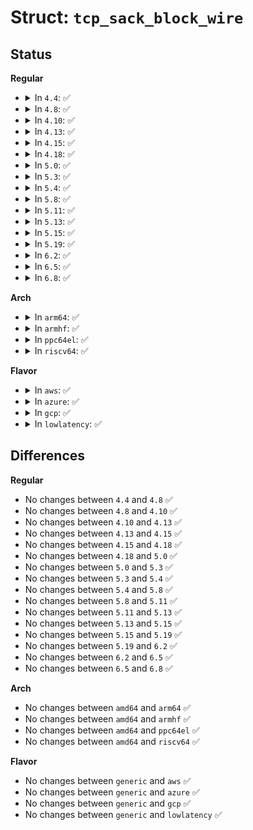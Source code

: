 # Struct: <code>tcp_sack_block_wire</code>

## Status
<b>Regular</b>
<ul>
<li>
<details>
<summary>In <code>4.4</code>: ✅</summary>

```c
struct tcp_sack_block_wire {
    __be32 start_seq;
    __be32 end_seq;
};
```
</details>
</li>
<li>
<details>
<summary>In <code>4.8</code>: ✅</summary>

```c
struct tcp_sack_block_wire {
    __be32 start_seq;
    __be32 end_seq;
};
```
</details>
</li>
<li>
<details>
<summary>In <code>4.10</code>: ✅</summary>

```c
struct tcp_sack_block_wire {
    __be32 start_seq;
    __be32 end_seq;
};
```
</details>
</li>
<li>
<details>
<summary>In <code>4.13</code>: ✅</summary>

```c
struct tcp_sack_block_wire {
    __be32 start_seq;
    __be32 end_seq;
};
```
</details>
</li>
<li>
<details>
<summary>In <code>4.15</code>: ✅</summary>

```c
struct tcp_sack_block_wire {
    __be32 start_seq;
    __be32 end_seq;
};
```
</details>
</li>
<li>
<details>
<summary>In <code>4.18</code>: ✅</summary>

```c
struct tcp_sack_block_wire {
    __be32 start_seq;
    __be32 end_seq;
};
```
</details>
</li>
<li>
<details>
<summary>In <code>5.0</code>: ✅</summary>

```c
struct tcp_sack_block_wire {
    __be32 start_seq;
    __be32 end_seq;
};
```
</details>
</li>
<li>
<details>
<summary>In <code>5.3</code>: ✅</summary>

```c
struct tcp_sack_block_wire {
    __be32 start_seq;
    __be32 end_seq;
};
```
</details>
</li>
<li>
<details>
<summary>In <code>5.4</code>: ✅</summary>

```c
struct tcp_sack_block_wire {
    __be32 start_seq;
    __be32 end_seq;
};
```
</details>
</li>
<li>
<details>
<summary>In <code>5.8</code>: ✅</summary>

```c
struct tcp_sack_block_wire {
    __be32 start_seq;
    __be32 end_seq;
};
```
</details>
</li>
<li>
<details>
<summary>In <code>5.11</code>: ✅</summary>

```c
struct tcp_sack_block_wire {
    __be32 start_seq;
    __be32 end_seq;
};
```
</details>
</li>
<li>
<details>
<summary>In <code>5.13</code>: ✅</summary>

```c
struct tcp_sack_block_wire {
    __be32 start_seq;
    __be32 end_seq;
};
```
</details>
</li>
<li>
<details>
<summary>In <code>5.15</code>: ✅</summary>

```c
struct tcp_sack_block_wire {
    __be32 start_seq;
    __be32 end_seq;
};
```
</details>
</li>
<li>
<details>
<summary>In <code>5.19</code>: ✅</summary>

```c
struct tcp_sack_block_wire {
    __be32 start_seq;
    __be32 end_seq;
};
```
</details>
</li>
<li>
<details>
<summary>In <code>6.2</code>: ✅</summary>

```c
struct tcp_sack_block_wire {
    __be32 start_seq;
    __be32 end_seq;
};
```
</details>
</li>
<li>
<details>
<summary>In <code>6.5</code>: ✅</summary>

```c
struct tcp_sack_block_wire {
    __be32 start_seq;
    __be32 end_seq;
};
```
</details>
</li>
<li>
<details>
<summary>In <code>6.8</code>: ✅</summary>

```c
struct tcp_sack_block_wire {
    __be32 start_seq;
    __be32 end_seq;
};
```
</details>
</li>
</ul>
<b>Arch</b>
<ul>
<li>
<details>
<summary>In <code>arm64</code>: ✅</summary>

```c
struct tcp_sack_block_wire {
    __be32 start_seq;
    __be32 end_seq;
};
```
</details>
</li>
<li>
<details>
<summary>In <code>armhf</code>: ✅</summary>

```c
struct tcp_sack_block_wire {
    __be32 start_seq;
    __be32 end_seq;
};
```
</details>
</li>
<li>
<details>
<summary>In <code>ppc64el</code>: ✅</summary>

```c
struct tcp_sack_block_wire {
    __be32 start_seq;
    __be32 end_seq;
};
```
</details>
</li>
<li>
<details>
<summary>In <code>riscv64</code>: ✅</summary>

```c
struct tcp_sack_block_wire {
    __be32 start_seq;
    __be32 end_seq;
};
```
</details>
</li>
</ul>
<b>Flavor</b>
<ul>
<li>
<details>
<summary>In <code>aws</code>: ✅</summary>

```c
struct tcp_sack_block_wire {
    __be32 start_seq;
    __be32 end_seq;
};
```
</details>
</li>
<li>
<details>
<summary>In <code>azure</code>: ✅</summary>

```c
struct tcp_sack_block_wire {
    __be32 start_seq;
    __be32 end_seq;
};
```
</details>
</li>
<li>
<details>
<summary>In <code>gcp</code>: ✅</summary>

```c
struct tcp_sack_block_wire {
    __be32 start_seq;
    __be32 end_seq;
};
```
</details>
</li>
<li>
<details>
<summary>In <code>lowlatency</code>: ✅</summary>

```c
struct tcp_sack_block_wire {
    __be32 start_seq;
    __be32 end_seq;
};
```
</details>
</li>
</ul>

## Differences
<b>Regular</b>
<ul>
<li>
No changes between <code>4.4</code> and <code>4.8</code> ✅
</li>
<li>
No changes between <code>4.8</code> and <code>4.10</code> ✅
</li>
<li>
No changes between <code>4.10</code> and <code>4.13</code> ✅
</li>
<li>
No changes between <code>4.13</code> and <code>4.15</code> ✅
</li>
<li>
No changes between <code>4.15</code> and <code>4.18</code> ✅
</li>
<li>
No changes between <code>4.18</code> and <code>5.0</code> ✅
</li>
<li>
No changes between <code>5.0</code> and <code>5.3</code> ✅
</li>
<li>
No changes between <code>5.3</code> and <code>5.4</code> ✅
</li>
<li>
No changes between <code>5.4</code> and <code>5.8</code> ✅
</li>
<li>
No changes between <code>5.8</code> and <code>5.11</code> ✅
</li>
<li>
No changes between <code>5.11</code> and <code>5.13</code> ✅
</li>
<li>
No changes between <code>5.13</code> and <code>5.15</code> ✅
</li>
<li>
No changes between <code>5.15</code> and <code>5.19</code> ✅
</li>
<li>
No changes between <code>5.19</code> and <code>6.2</code> ✅
</li>
<li>
No changes between <code>6.2</code> and <code>6.5</code> ✅
</li>
<li>
No changes between <code>6.5</code> and <code>6.8</code> ✅
</li>
</ul>
<b>Arch</b>
<ul>
<li>
No changes between <code>amd64</code> and <code>arm64</code> ✅
</li>
<li>
No changes between <code>amd64</code> and <code>armhf</code> ✅
</li>
<li>
No changes between <code>amd64</code> and <code>ppc64el</code> ✅
</li>
<li>
No changes between <code>amd64</code> and <code>riscv64</code> ✅
</li>
</ul>
<b>Flavor</b>
<ul>
<li>
No changes between <code>generic</code> and <code>aws</code> ✅
</li>
<li>
No changes between <code>generic</code> and <code>azure</code> ✅
</li>
<li>
No changes between <code>generic</code> and <code>gcp</code> ✅
</li>
<li>
No changes between <code>generic</code> and <code>lowlatency</code> ✅
</li>
</ul>
